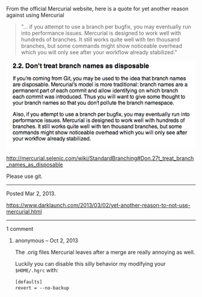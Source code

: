 From the official Mercurial website, here is a quote for yet another reason against using Mercurial

> "... if you attempt to use a branch per bugfix, you may eventually run into performance issues. Mercurial is designed to work well with hundreds of branches. It still works quite well with ten thousand branches, but some commands might show noticeable overhead which you will only see after your workflow already stabilized."

<img alt="" src="/img/uploads/2013-03/branch-names-not-disposable.png" />

http://mercurial.selenic.com/wiki/StandardBranching#Don.27t_treat_branch_names_as_disposable

Please use git.

---

Posted Mar 2, 2013.

https://www.darklaunch.com/2013/03/02/yet-another-reason-to-not-use-mercurial.html

---

1 comment

<ol><li><div>

anonymous &ndash; Oct 2, 2013<div>

The .orig files Mercurial leaves after a merge are really annoying as well.

Luckily you can disable this silly behavior my modifying your `$HOME/.hgrc` with:
```
[defaults]
revert = --no-backup
```

</div></div></li></ol>